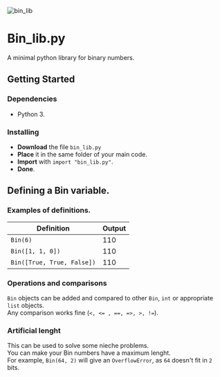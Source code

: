 ![bin_lib](https://github.com/nonn-a/bin_lib.py/assets/86384221/20a255ce-ac62-4671-831c-516ff3e8c6a1)

# Bin_lib.py

A minimal python library for binary numbers.  

## Getting Started

### Dependencies

* Python 3.

### Installing

* **Download** the file `bin_lib.py`
* **Place** it in the same folder of your main code.
* **Import** with `import "bin_lib.py"`.
* **Done**.

## Defining a Bin variable.

### **Examples of definitions.**

| Definition                 | Output        |
| -------------------------- | ------------- |
| `Bin(6)`                   |      110      |
| `Bin([1, 1, 0])`           | 110           |
| `Bin([True, True, False])` | 110           |

### **Operations and comparisons**
`Bin` objects can be added and compared to other `Bin`, `int` or appropriate `list` objects.  
Any comparison works fine (`<, <= , ==, =>, >, !=`).

### **Artificial lenght**
This can be used to solve some nieche problems.  
You can make your Bin numbers have a maximum lenght.  
For example, `Bin(64, 2)` will give an `OverflowError`, as `64` doesn't fit in `2` bits.
